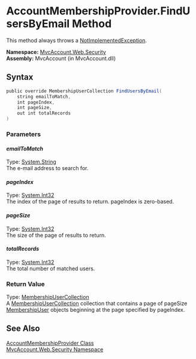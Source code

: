 AccountMembershipProvider.FindUsersByEmail Method
=================================================
This method always throws a [NotImplementedException][1].

**Namespace:** [MvcAccount.Web.Security][2]  
**Assembly:** MvcAccount (in MvcAccount.dll)

Syntax
------

```csharp
public override MembershipUserCollection FindUsersByEmail(
	string emailToMatch,
	int pageIndex,
	int pageSize,
	out int totalRecords
)
```

### Parameters

#### *emailToMatch*
Type: [System.String][3]  
The e-mail address to search for.

#### *pageIndex*
Type: [System.Int32][4]  
The index of the page of results to return. pageIndex is zero-based.

#### *pageSize*
Type: [System.Int32][4]  
The size of the page of results to return.

#### *totalRecords*
Type: [System.Int32][4]  
The total number of matched users.

### Return Value
Type: [MembershipUserCollection][5]  
 A [MembershipUserCollection][5] collection that contains a page of pageSize [MembershipUser][6] objects beginning at the page specified by pageIndex. 

See Also
--------
[AccountMembershipProvider Class][7]  
[MvcAccount.Web.Security Namespace][2]  

[1]: http://msdn.microsoft.com/en-us/library/6byb74h9
[2]: ../README.md
[3]: http://msdn.microsoft.com/en-us/library/s1wwdcbf
[4]: http://msdn.microsoft.com/en-us/library/td2s409d
[5]: http://msdn.microsoft.com/en-us/library/3xe386wc
[6]: http://msdn.microsoft.com/en-us/library/d1b506ez
[7]: README.md